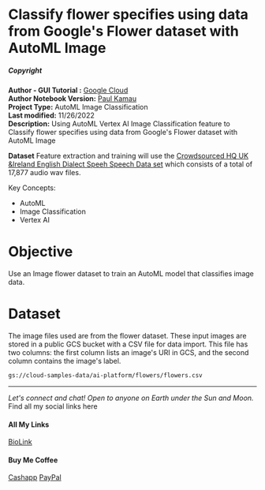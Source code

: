 # Classify flower specifies using data from Google's Flower dataset with AutoML Image

##### Copyright 
**Author - GUI Tutorial :** [Google Cloud](https://cloud.google.com/vertex-ai/docs/tutorials/image-recognition-automl/dataset)<br>
**Author Notebook Version:** [Paul Kamau](https://bio.link/paulkamau)<br>
**Project Type:** AutoML Image Classification<br>
**Last modified:** 11/26/2022<br>
**Description:** Using AutoML Vertex AI Image Classification feature to  Classify flower specifies using data from Google's Flower dataset with AutoML Image

**Dataset** Feature extraction and training will use the [Crowdsourced HQ UK &Ireland English Dialect Speeh Speech Data set](https://openslr.org/83/) which consists of a total of 17,877 audio wav files. 


Key Concepts: 
- AutoML 
- Image Classification
- Vertex AI

# Objective 
Use an Image flower dataset to train an AutoML model that classifies image data.

# Dataset
The image files used are from the flower dataset. These input images are stored in a public GCS bucket with a CSV file for data import. This file has two columns: the first column lists an image's URI in GCS, and the second column contains the image's label. 

```bash
gs://cloud-samples-data/ai-platform/flowers/flowers.csv 
```

--------------------------------------------------------------------------------

_Let's connect and chat! Open to anyone on Earth under the Sun and Moon._
Find all my social links here

#### All My Links
[BioLink](https://bio.link/paulkamau)


#### Buy Me Coffee
[Cashapp](https://bio.link/paulkamau)
[PayPal](https://paypal.me/paulkamau)
